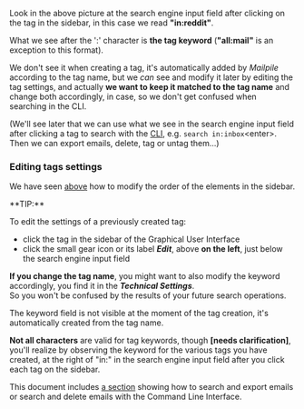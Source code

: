 <a name="IfYouEditTagNameThenEditKeywordToo"></a>

Look in the above picture at the search engine input field after clicking on the tag in the sidebar, in this case we read **"in:reddit"**.  

What we see after the ':' character is **the tag keyword** (**"all:mail"** is an exception to this format).

We don't see it when creating a tag, it's automatically added by *Mailpile* according to the tag name, but we _can_ see and modify it later by editing the tag settings, and actually **we want to keep it matched to the tag name** and change both accordingly, in case, so we don't get confused when searching in the CLI.

(We'll see later that we can use what we see in the search engine input field after clicking a tag to search with the [CLI](#Mailpile_CLI), e.g. `search in:inbox`\<enter\>. Then we can export emails, delete, tag or untag them...)
</div>


<a name="EditingTagsSettings"></a>

### Editing tags settings

We have seen [above](#OrganizingSidebar) how to modify the order of the elements in the sidebar.

<div class="lightblue_frame">**TIP:**

To edit the settings of a previously created tag:

- click the tag in the sidebar of the Graphical User Interface
- click the small gear icon or its label ***Edit***, above **on the left**, just below the search engine input field

**If you change the tag name**, you might want to <span class="fluo_green_bgnd">also modify the keyword accordingly</span>, you find it in the ***Technical Settings***.  
So you won't be confused by the results of your future search operations.

The keyword field is not visible at the moment of the tag creation, it's automatically created from the tag name.

<span class="fluo_orange_bgnd">**Not all characters** are valid for tag keywords, though **[needs clarification]**</span>, you'll realize by observing the keyword for the various tags you have created, at the right of "in:" in the search engine input field after you click each tag on the sidebar.
</div>

This document includes [a section](#Mailpile_CLI) showing how to search and export emails or search and delete emails with the Command Line Interface.
